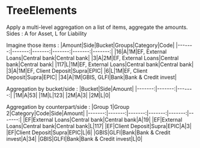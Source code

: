 # TreeElements

Apply a multi-level aggregation on a list of items, aggregate the amounts.
Sides : A for Asset, L for Liability

Imagine those items :
|Amount|Side|Bucket|Groups|Category|Code|
|-------:|-------:|-------:|-------:|-------:|-------:|
|16|A|1M|EF, External Loans|Central bank|Central bank|
|3|A|2M|EF, External Loans|Central bank|Central bank|
|117|L|1M|EF, External Loans|Central bank|Central bank|
|3|A|1M|EF, Client Deposit|Supra|EPIC|
|6|L|1M|EF, Client Deposit|Supra|EPIC|
|34|A|1M|GBIS, GLFI|Bank|Bank & Credit invest|

Aggregation by bucket/side :
|Bucket|Side|Amount|
|-------:|-------:|-------:|
|1M|A|53|
|1M|L|123|
|2M|A|3|
|2M|L|0|

Aggregation by counterpart/side :
|Group 1|Group 2|Category|Code|Side|Amount|
|-------:|-------:|-------:|-------:|-------:|-------:|
|EF|External Loans|Central bank|Central bank|A|19|
|EF|External Loans|Central bank|Central bank|L|117|
|EF|Client Deposit|Supra|EPIC|A|3|
|EF|Client Deposit|Supra|EPIC|L|6|
|GBIS|GLFI|Bank|Bank & Credit invest|A|34|
|GBIS|GLFI|Bank|Bank & Credit invest|L|0|
